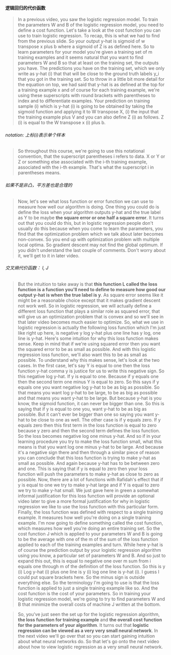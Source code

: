 #### 逻辑回归的代价函数
> In a previous video, you saw the logistic regression model. To train the parameters W and B of the logistic regression model, you need to define a cost function. Let's take a look at the cost function you can use to train logistic regression. To recap, this is what we had to find from the previous slide. So your output y-hat is sigmoid of w transpose x plus b where a sigmoid of Z is as defined here. So to learn parameters for your model you're given a training set of m training examples and it seems natural that you want to find parameters W and B so that at least on the training set, the outputs you have. The predictions you have on the training set, which we only write as y-hat (i) that that will be close to the ground truth labels y_i that you got in the training set. So to throw in a little bit more detail for the equation on top, we had said that y-hat is as defined at the top for a training example x and of course for each training example, we're using these superscripts with round brackets with parentheses to index and to differentiate examples. Your prediction on training sample (i) which is y-hat (i) is going to be obtained by taking the sigmoid function and applying it to W transpose X, (i) the input that the training example plus V and you can also define Z (i) as follows. Z (i) is equal to the W transpose x (i) plus b. 

###### notation: 上标(i)表示单个样本
> So throughout this course, we're going to use this notational convention, that the superscript parentheses i refers to data. X or Y or Z or something else associated with the i-th training example, associated with the i-th example. That's what the superscript i in parentheses means. 

###### 如果不是非凸，平方差也是合理的
> Now, let's see what loss function or error function we can use to measure how well our algorithm is doing. One thing you could do is define the loss when your algorithm outputs y-hat and the true label as Y to be maybe **the square error or one half a square error**. It turns out that you could do this, but in logistic regression people don't usually do this because when you come to learn the parameters, you find that the optimization problem which we talk about later becomes non-convex. So you end up with optimization problem with multiple local optima. So gradient descent may not find the global optimum. If you didn't understand the last couple of comments. Don't worry about it, we'll get to it in later video. 

###### 交叉熵代价函数： l, J
> But the intuition to take away is that **this function L called the loss function is a function you'll need to define to measure how good our output y-hat is when the true label is y**. As square error seems like it might be a reasonable choice except that it makes gradient descent not work well. So in logistic regression, we will actually define a different loss function that plays a similar role as squared error, that will give us an optimization problem that is convex and so we'll see in that later video becomes much easier to optimize. So, what we use in logistic regression is actually the following loss function which I'm just like right up here, is negative y log y-hat plus one line has y log, one line is y-hat. Here's some intuition for why this loss function makes sense. Keep in mind that if we're using squared error then you want the squared error to be as small as possible. And with this logistic regression loss function, we'll also want this to be as small as possible. To understand why this makes sense, let's look at the two cases. In the first case, let's say Y is equal to one then the loss function y-hat comma y is justice for us to write this negative sign. So this negative log y-hat. If y is equal to one. Because if y equals one then the second term one minus Y is equal to zero. So this says if y equals one you want negative log y-hat to be as big as possible. So that means you want log y-hat to be large, to be as big as possible and that means you want y-hat to be large. But because y-hat is you know, the sigmoid function, it can never be bigger than one. So this is saying that if y is equal to one you, want y-hat to be as big as possible. But it can't ever be bigger than one so saying you want y-hat to be close to one as well. The other case is if y equals zero. If y equals zero then this first term in the loss function is equal to zero because y zero and then the second term defines the loss function. So the loss becomes negative log one minus y-hat. And so if in your learning procedure you try to make the loss function small, what this means is that you want log one minus y-hat to be large. And because it's a negative sign there and then through a similar piece of reason you can conclude that this loss function is trying to make y-hat as small as possible. And again because y-hat has to be between zero and one. This is saying that if y is equal to zero then your loss function will push the parameters to make y-hat as close to zero as possible. Now, there are a lot of functions with Rafidah's effect that if y is equal to one we try to make y-hat large and if Y is equal to zero we try to make y-hat small. We just gave here in green a somewhat informal justification for this loss function will provide an optional video later to give a more formal justification for why in logistic regression we like to use the loss function with this particular form. Finally, the loss function was defined with respect to a single training example. It measures how well you're doing on a single training example. I'm now going to define something called the cost function, which measures how well you're doing an entire training set. So the cost function J which is applied to your parameters W and B is going to be the average with one of the m of the sum of the loss function applied to each of the training examples and turn. While here y-hat is of course the prediction output by your logistic regression algorithm using you know, a particular set of parameters W and B. And so just to expand this out, this is equal to negative one over m sum from i equals one through m of the definition of the loss function. So this is y (i) Log y-hat (i) plus one line is y (i) log one line is y-hat (i). I guess I could put square brackets here. So the minus sign is outside everything else. So the terminology I'm going to use is that the loss function is applied to just a single training example like so. And the cost function is the cost of your parameters. So in training your logistic regression model, we're going to try to find parameters W and B that minimize the overall costs of machine J written at the bottom. 

> So, you've just seen the set up for the logistic regression algorithm, **the loss function for training example** and **the overall cost function for the parameters of your algorithm**. It turns out that **logistic regression can be viewed as a very very small neural network**. In the next video we'll go over that so you can start gaining intuition about what neural networks do. So that let's go onto the next video about how to view logistic regression as a very small neural network.